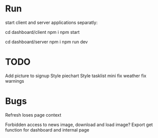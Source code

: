 # Run
start client and server applications separatly:

cd dashboard/client
npm i
npm start

cd dashboard/server
npm i
npm run dev

# TODO
Add picture to signup
Style piechart
Style tasklist mini
fix weather
fix warnings


# Bugs
Refresh loses page context

Forbidden access to news image, download and load image?
Export get function for dashboard and internal page
